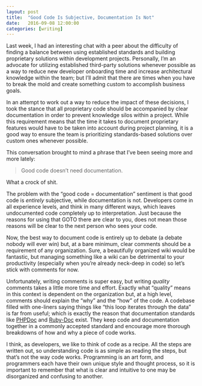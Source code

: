 ```yaml
---
layout: post
title:  "Good Code Is Subjective, Documentation Is Not"
date:   2016-09-08 12:00:00
categories: [writing]
---
```

Last week, I had an interesting chat with a peer about the difficulty of finding a balance between using established standards and building proprietary solutions within development projects. Personally, I’m an advocate for utilizing established third-party solutions whenever possible as a way to reduce new developer onboarding time and increase architectural knowledge within the team; but I’ll admit that there are times when you have to break the mold and create something custom to accomplish business goals.

In an attempt to work out a way to reduce the impact of these decisions, I took the stance that all proprietary code should be accompanied by clear documentation in order to prevent knowledge silos within a project. While this requirement means that the time it takes to document proprietary features would have to be taken into account during project planning, it is a good way to ensure the team is prioritizing standards-based solutions over custom ones whenever possible.

This conversation brought to mind a phrase that I’ve been seeing more and more lately:

> Good code doesn’t need documentation.

What a crock of shit.

The problem with the “good code = documentation” sentiment is that good code is _entirely_ subjective, while documentation is not. Developers come in all experience levels, and think in many different ways, which leaves undocumented code completely up to interpretation. Just because the reasons for using that GOTO there are clear to you, does not mean those reasons will be clear to the next person who sees your code.

Now, the best way to document code is entirely up to debate (a debate nobody will ever win) but, at a bare minimum, clear comments should be a requirement of any organization. Sure, a beautifully organized wiki would be fantastic, but managing something like a wiki can be detrimental to your productivity (especially when you’re already neck-deep in code) so let’s stick with comments for now.

Unfortunately, writing comments is super easy, but writing _quality_ comments takes a little more time and effort. Exactly what “quality” means in this context is dependent on the organization but, at a high level, comments should explain the “why” and the “how” of the code. A codebase filled with one-liners saying things like “this loop iterates through the data” is far from useful; which is exactly the reason that documentation standards like [PHPDoc](https://www.phpdoc.org/) and [Ruby-Doc](http://ruby-doc.org/) exist. They keep code and documentation together in a commonly accepted standard and encourage more thorough breakdowns of how and why a piece of code works.

I think, as developers, we like to think of code as a recipe. All the steps are written out, so understanding code is as simple as reading the steps, but that’s not the way code works. Programming is an art form, and programmers each have their own unique style and thought process, so it is important to remember that what is clear and intuitive to one may be disorganized and confusing to another.
